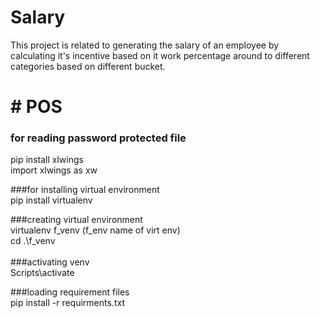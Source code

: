 # Salary

This project is related to generating the salary of an employee by calculating it's incentive based on it work percentage around to different categories based on different bucket.

# # **POS**
###  for reading password protected file<br>
pip install xlwings<br>
import xlwings as xw

###for installing virtual environment<br>
pip install virtualenv

###creating virtual environment<br>
virtualenv f_venv (f_env name of virt env)
<br>
cd .\f_venv\
<br>
###activating venv<br>
Scripts\activate

###loading requirement files<br>
 pip install -r requirments.txt  

